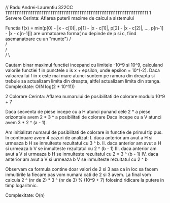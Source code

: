// Radu Andrei-Laurentiu 322CC
1111111111111111111111111111111111111111111111111111111111111111111111111111111
1 Servere
Cerinta: Aflarea puterii maxime de calcul a sistemului

Functia f(x) = min(p[0] - |x - c[0]|, p[1] - |x - c[1]|, p[2] - |x - c[2]|, 
..., p[n-1] - |x - c[n-1]|) are urmatoarea forma( nu depinde de p si c, 
fiind asemanatoare cu un "munte")
   /\
  /  \
 /    \
/      \

Cautam binar maximul functiei incepand cu limitele -10^9 si 10^9,
calculand valorile functiei f in punctele x is x + epsilon, 
unde epsilon = 10^(-2).
Daca valoarea lui f in x este mai mare atunci suntem pe ramura
din dreapta si trebuie sa actualizam limita din dreapta, altfel
actualizam limita din stanga.
Complexitate: O(N log(2 * 10^11)) 

2 Colorare
Cerinta: Aflarea numarului de posibilitati de colorare modulo 10^9 + 7

Daca secventa de piese incepe cu a H atunci punand cele 2 * a piese 
orizontale avem 2 * 3 ^ a posibilitati de colorare
Daca incepe cu a V atunci avem 3 * 2 ^ (a - 1).

Am initializat numarul de posibilitati de colorare in functie de primul 
tip pus.
In continuare avem 4 cazuri de analizat:
I. daca anterior am avut a H si urmeaza b H se inmulteste rezultatul 
cu 3 ^ b.
II. daca anterior am avut a H si urmeaza b V se inmulteste rezultatul 
cu 2 ^ (b - 1)
III. daca anterior am avut a V si urmeaza b H se inmulteste rezultatul
cu 2 * 3 ^ (b - 1)
IV. daca anterior am avut a V si urmeaza b V se inmulteste rezultatul
cu 2 ^ b

Observam ca formula contine doar valori de 2 si 3 asa ca in loc sa facem
inmultirile la fiecare pas vom numara cati de 2 si 3 avem.
La final vom calcula 2 ^ (nr de 2) * 3 ^ (nr de 3) % (10^9 + 7)
folosind ridicare la putere in timp logaritmic.

Complexitate: O(n)
